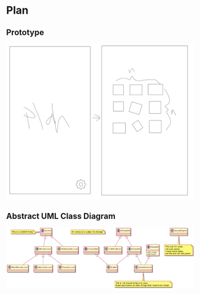 # Plan
## Prototype
![prototype](https://github.com/tacticalhippopotamus/testing-app/blob/main/core/prototype.png?raw=true)
## Abstract UML Class Diagram
![uml diagram](https://github.com/tacticalhippopotamus/testing-app/blob/main/core/uml.png?raw=true)
